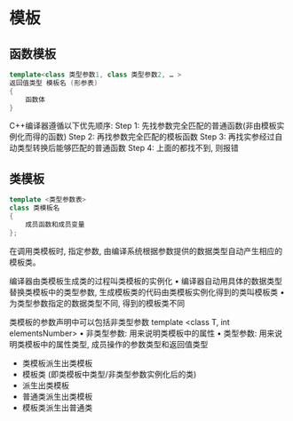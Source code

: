# 模板

## 函数模板
```c++
template<class 类型参数1, class 类型参数2, … >
返回值类型 模板名 (形参表)
{
    函数体
}
```
C++编译器遵循以下优先顺序:
Step 1: 先找参数完全匹配的普通函数(非由模板实例化而得的函数)
Step 2: 再找参数完全匹配的模板函数
Step 3: 再找实参经过自动类型转换后能够匹配的普通函数
Step 4: 上面的都找不到, 则报错

## 类模板
```c++
template <类型参数表>
class 类模板名
{
    成员函数和成员变量
};
```
在调用类模板时, 指定参数, 由编译系统根据参数提供的数据类型自动产生相应的模板类。

编译器由类模板生成类的过程叫类模板的实例化
• 编译器自动用具体的数据类型
替换类模板中的类型参数, 生成模板类的代码由类模板实例化得到的类叫模板类
• 为类型参数指定的数据类型不同, 得到的模板类不同

类模板的参数声明中可以包括非类型参数
template <class T, int elementsNumber>
• 非类型参数: 用来说明类模板中的属性
• 类型参数: 用来说明类模板中的属性类型, 成员操作的参数类型和返回值类型

- 类模板派生出类模板
- 模板类 (即类模板中类型/非类型参数实例化后的类)
- 派生出类模板
- 普通类派生出类模板
- 模板类派生出普通类
